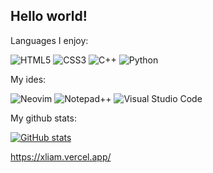 ## Hello world!
Languages I enjoy:

![HTML5](https://img.shields.io/badge/html5-%23ffffff.svg?style=for-the-badge&logo=html5&logoColor=white) 
![CSS3](https://img.shields.io/badge/css3-%23ffffff.svg?style=for-the-badge&logo=css3&logoColor=white)
![C++](https://img.shields.io/badge/c++-%23ffffff.svg?style=for-the-badge&logo=c%2B%2B&logoColor=white)
![Python](https://img.shields.io/badge/python-ffffff?style=for-the-badge&logo=python&logoColor=ffdd54)

My ides:

![Neovim](https://img.shields.io/badge/NeoVim-%23ffffff.svg?&style=for-the-badge&logo=neovim&logoColor=white)
![Notepad++](https://img.shields.io/badge/Notepad++-ffffff.svg?style=for-the-badge&logo=notepad%2b%2b&logoColor=black)
![Visual Studio Code](https://img.shields.io/badge/Visual%20Studio%20Code-ffffff.svg?style=for-the-badge&logo=visual-studio-code&logoColor=white)

My github stats:

[![GitHub stats](https://github-readme-stats.vercel.app/api?username=Typhoonz0)](https://github.com/anuraghazra/github-readme-stats)

https://xliam.vercel.app/
